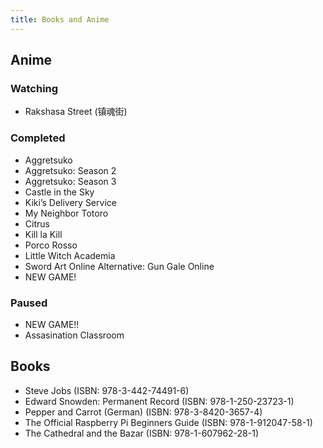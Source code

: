 ```yaml
---
title: Books and Anime
---
```


## Anime

### Watching

  * Rakshasa Street (镇魂街)

### Completed

  * Aggretsuko
  * Aggretsuko: Season 2
  * Aggretsuko: Season 3
  * Castle in the Sky
  * Kiki&#8217;s Delivery Service
  * My Neighbor Totoro
  * Citrus
  * Kill la Kill
  * Porco Rosso
  * Little Witch Academia
  * Sword Art Online Alternative: Gun Gale Online
  * NEW GAME!

### Paused

  * NEW GAME!!
  * Assasination Classroom

## Books

  * Steve Jobs (ISBN: 978-3-442-74491-6)
  * Edward Snowden: Permanent Record (ISBN: 978-1-250-23723-1)
  * Pepper and Carrot (German) (ISBN: 978-3-8420-3657-4)
  * The Official Raspberry Pi Beginners Guide (ISBN: 978-1-912047-58-1)
  * The Cathedral and the Bazar (ISBN: 978-1-607962-28-1)